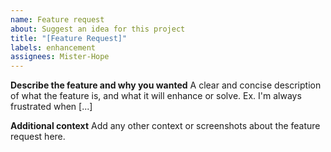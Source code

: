```yaml
---
name: Feature request
about: Suggest an idea for this project
title: "[Feature Request]"
labels: enhancement
assignees: Mister-Hope
---
```


**Describe the feature and why you wanted**
A clear and concise description of what the feature is, and what it will enhance or solve. Ex. I'm always frustrated when [...]

**Additional context**
Add any other context or screenshots about the feature request here.
